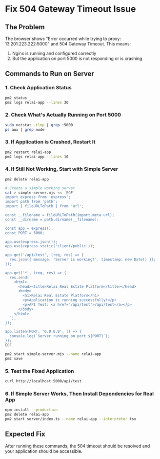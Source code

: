 # Fix 504 Gateway Timeout Issue

## The Problem
The browser shows "Error occurred while trying to proxy: 13.201.223.222:5000" and 504 Gateway Timeout. This means:
1. Nginx is running and configured correctly
2. But the application on port 5000 is not responding or is crashing

## Commands to Run on Server

### 1. Check Application Status
```bash
pm2 status
pm2 logs relai-app --lines 30
```

### 2. Check What's Actually Running on Port 5000
```bash
sudo netstat -tlnp | grep :5000
ps aux | grep node
```

### 3. If Application is Crashed, Restart It
```bash
pm2 restart relai-app
pm2 logs relai-app --lines 10
```

### 4. If Still Not Working, Start with Simple Server
```bash
pm2 delete relai-app

# Create a simple working server
cat > simple-server.mjs << 'EOF'
import express from 'express';
import path from 'path';
import { fileURLToPath } from 'url';

const __filename = fileURLToPath(import.meta.url);
const __dirname = path.dirname(__filename);

const app = express();
const PORT = 5000;

app.use(express.json());
app.use(express.static('client/public'));

app.get('/api/test', (req, res) => {
  res.json({ message: 'Server is working!', timestamp: new Date() });
});

app.get('*', (req, res) => {
  res.send(`
    <html>
      <head><title>Relai Real Estate Platform</title></head>
      <body>
        <h1>Relai Real Estate Platform</h1>
        <p>Application is running successfully!</p>
        <p>API Test: <a href="/api/test">/api/test</a></p>
      </body>
    </html>
  `);
});

app.listen(PORT, '0.0.0.0', () => {
  console.log(`Server running on port ${PORT}`);
});
EOF

pm2 start simple-server.mjs --name relai-app
pm2 save
```

### 5. Test the Fixed Application
```bash
curl http://localhost:5000/api/test
```

### 6. If Simple Server Works, Then Install Dependencies for Real App
```bash
npm install --production
pm2 delete relai-app
pm2 start server/index.ts --name relai-app --interpreter tsx
```

## Expected Fix
After running these commands, the 504 timeout should be resolved and your application should be accessible.